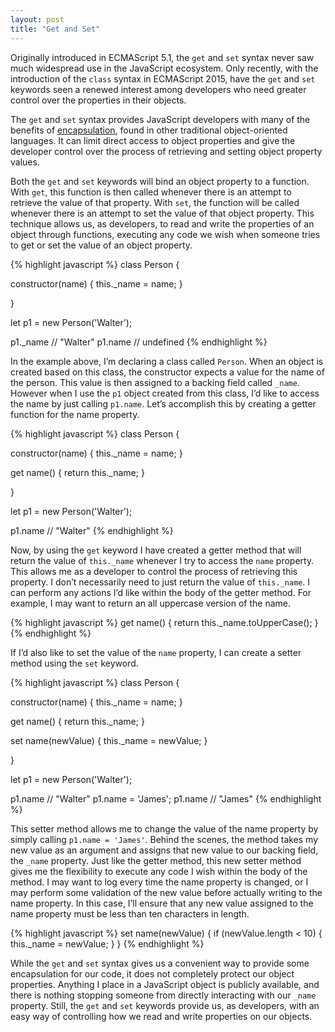 ```yaml
---
layout: post
title: "Get and Set"
---
```


Originally introduced in ECMAScript 5.1, the `get` and `set` syntax never saw much widespread use in the JavaScript ecosystem. Only recently, with the introduction of the `class` syntax in ECMAScript 2015, have the `get` and `set` keywords seen a renewed interest among developers who need greater control over the properties in their objects.

The `get` and `set` syntax provides JavaScript developers with many of the benefits of [encapsulation][encapsulation], found in other traditional object-oriented languages. It can limit direct access to object properties and give the developer control over the process of retrieving and setting object property values.

Both the `get` and `set` keywords will bind an object property to a function. With `get`, this function is then called whenever there is an attempt to retrieve the value of that property. With `set`, the function will be called whenever there is an attempt to set the value of that object property. This technique allows us, as developers, to read and write the properties of an object through functions, executing any code we wish when someone tries to get or set the value of an object property.

{% highlight javascript %}
class Person {

  constructor(name) {
    this._name = name;
  }

}

let p1 = new Person('Walter');

p1._name // "Walter"
p1.name // undefined
{% endhighlight %}

In the example above, I’m declaring a class called `Person`. When an object is created based on this class, the constructor expects a value for the name of the person. This value is then assigned to a backing field called `_name`. However when I use the `p1` object created from this class, I’d like to access the name by just calling `p1.name`. Let’s accomplish this by creating a getter function for the name property.

{% highlight javascript %}
class Person {

  constructor(name) {
    this._name = name;
  }

  get name() {
    return this._name;
  }

}

let p1 = new Person('Walter');

p1.name // "Walter"
{% endhighlight %}

Now, by using the `get` keyword I have created a getter method that will return the value of `this._name` whenever I try to access the `name` property. This allows me as a developer to control the process of retrieving this property. I don’t necessarily need to just return the value of `this._name`. I can perform any actions I’d like within the body of the getter method. For example, I may want to return an all uppercase version of the name.

{% highlight javascript %}
get name() {
  return this._name.toUpperCase();
}
{% endhighlight %}

If I’d also like to set the value of the `name` property, I can create a setter method using the `set` keyword.

{% highlight javascript %}
class Person {

  constructor(name) {
    this._name = name;
  }

  get name() {
    return this._name;
  }

  set name(newValue) {
    this._name = newValue;
  }

}

let p1 = new Person('Walter');

p1.name // "Walter"
p1.name = 'James';
p1.name // "James"
{% endhighlight %}

This setter method allows me to change the value of the name property by simply calling `p1.name = 'James'`. Behind the scenes, the method takes my new value as an argument and assigns that new value to our backing field, the `_name` property. Just like the getter method, this new setter method gives me the flexibility to execute any code I wish within the body of the method. I may want to log every time the name property is changed, or I may perform some validation of the new value before actually writing to the name property. In this case, I’ll ensure that any new value assigned to the name property must be less than ten characters in length.

{% highlight javascript %}
set name(newValue) {
  if (newValue.length < 10) {
    this._name = newValue;
  }
}
{% endhighlight %}

While the `get` and `set` syntax gives us a convenient way to provide some encapsulation for our code, it does not completely protect our object properties. Anything I place in a JavaScript object is publicly available, and there is nothing stopping someone from directly interacting with our `_name` property. Still, the `get` and `set` keywords provide us, as developers, with an easy way of controlling how we read and write properties on our objects.

[encapsulation]: https://en.wikipedia.org/wiki/Encapsulation_(computer_programming)
